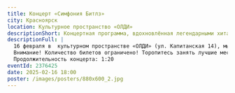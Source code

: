 ```yaml
---
title: Концерт «Симфония Битлз»
city: Красноярск
location: Культурное пространство «ОЛДИ»
descriptionShort: Концертная программа, вдохновлённая легендарными хитами группы «Битлз»!
descriptionFull: |
  16 февраля в  культурном пространстве «ОЛДИ» (ул. Капитанская 14), мы попадем в атмосферу музыкального клуба 60-х годов. Солисты оркестра «МАЭСТРО» в составе скрипки, виолончелей, ударных и клавиш сыграют избранные хиты легендарной  «ливерпульской четверки». В программе самые известные лирические и рок-н-рольные хиты группы.
  Внимание! Количество билетов ограничено! Торопитесь занять лучшие места. :)
  Продолжительность концерта: 1:20
eventId: 2376425
date: 2025-02-16 18:00
poster: /images/posters/880х600_2.jpg
---
```

